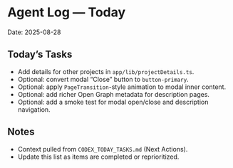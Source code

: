 # Agent Log — Today

Date: 2025-08-28

## Today’s Tasks
- Add details for other projects in `app/lib/projectDetails.ts`.
- Optional: convert modal “Close” button to `button-primary`.
- Optional: apply `PageTransition`-style animation to modal inner content.
- Optional: add richer Open Graph metadata for description pages.
- Optional: add a smoke test for modal open/close and description navigation.

## Notes
- Context pulled from `CODEX_TODAY_TASKS.md` (Next Actions).
- Update this list as items are completed or reprioritized.

